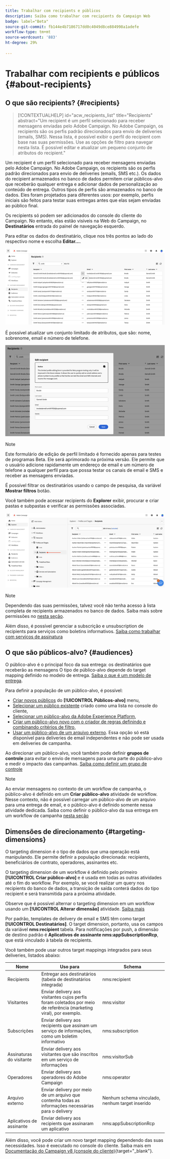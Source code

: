 ```yaml
---
title: Trabalhar com recipients e públicos
description: Saiba como trabalhar com recipients do Campaign Web
badge: label="Beta"
source-git-commit: fb144e4b7186717dd0c4049d8ce884998a1adefe
workflow-type: tm+mt
source-wordcount: '883'
ht-degree: 29%

---
```



# Trabalhar com recipients e públicos {#about-recipients}

## O que são recipients? {#recipients}

>[!CONTEXTUALHELP]
>id="acw_recipients_list"
>title="Recipients"
>abstract="Um recipient é um perfil selecionado para receber mensagens enviadas pelo Adobe Campaign. No Adobe Campaign, os recipients são os perfis padrão direcionados para envio de deliveries (emails, SMS). Nessa lista, é possível exibir o perfil do recipient com base nas suas permissões. Use as opções de filtro para navegar nesta lista. É possível editar e atualizar um pequeno conjunto de atributos do recipient."

Um recipient é um perfil selecionado para receber mensagens enviadas pelo Adobe Campaign. No Adobe Campaign, os recipients são os perfis padrão direcionados para envio de deliveries (emails, SMS etc.). Os dados do recipient armazenados no banco de dados permitem criar públicos-alvo que receberão qualquer entrega e adicionar dados de personalização ao conteúdo de entrega. Outros tipos de perfis são armazenados no banco de dados. Eles foram projetados para diferentes usos: por exemplo, perfis iniciais são feitos para testar suas entregas antes que elas sejam enviadas ao público final.

Os recipients só podem ser adicionados do console do cliente do Campaign. No entanto, elas estão visíveis na Web do Campaign, no **Destinatários** entrada do painel de navegação esquerdo.

Para editar os dados do destinatário, clique nos três pontos ao lado do respectivo nome e escolha **Editar...**.

![Editar um perfil de destinatário](assets/recipient-edit.png)

É possível atualizar um conjunto limitado de atributos, que são: nome, sobrenome, email e número de telefone.

![Atualizar um perfil de destinatário](assets/recipient-update.png)

>[!NOTE]
>
>Este formulário de edição de perfil limitado é fornecido apenas para testes de programas Beta. Ele será aprimorado na próxima versão. Ele permite que o usuário adicione rapidamente um endereço de email e um número de telefone a qualquer perfil para que possa testar os canais de email e SMS e receber as mensagens enviadas.

É possível filtrar os destinatários usando o campo de pesquisa, da variável **Mostrar filtros** botão.

Você também pode acessar recipients do **Explorer** exibir, procurar e criar pastas e subpastas e verificar as permissões associadas.

![Lista de destinatários na exibição do Explorer](assets/recipients-from-explorer.png)

>[!NOTE]
>
>Dependendo das suas permissões, talvez você não tenha acesso à lista completa de recipients armazenados no banco de dados. Saiba mais sobre permissões no [nesta seção](../get-started/permissions.md).

Além disso, é possível gerenciar a subscrição e unsubscription de recipients para serviços como boletins informativos. [Saiba como trabalhar com serviços de assinatura](create-service.md)

## O que são públicos-alvo? {#audiences}

O público-alvo é o principal foco da sua entrega: os destinatários que receberão as mensagens O tipo de público-alvo depende do target mapping definido no modelo de entrega. [Saiba o que é um modelo de entrega](../msg/delivery-template.md).

Para definir a população de um público-alvo, é possível:

* [Criar novos públicos](create-audience.md) do **[!UICONTROL Públicos-alvo]** menu,
* [Selecionar um público existente](add-audience.md) criado como uma lista no console do cliente,
* [Selecionar um público-alvo da Adobe Experience Platform](aep-audience.md),
* [Criar um público-alvo novo com o criador de regras definindo e combinando critérios de filtro,](segment-builder.md)
* [Usar um público-alvo de um arquivo externo](file-audience.md). Essa opção só está disponível para deliveries de email independentes e não pode ser usada em deliveries de campanha.

Ao direcionar um público-alvo, você também pode definir **grupos de controle** para evitar o envio de mensagens para uma parte do público-alvo e medir o impacto das campanhas. [Saiba como definir um grupo de controle](control-group.md)

>[!NOTE]
>
>Ao enviar mensagens no contexto de um workflow de campanha, o público-alvo é definido em um **Criar público-alvo** atividade de workflow. Nesse contexto, não é possível carregar um público-alvo de um arquivo para uma entrega de email, e o público-alvo é definido somente nessa atividade dedicada. Saiba como definir o público-alvo da sua entrega em um workflow de campanha [nesta seção](../workflows/activities/build-audience.md)

## Dimensões de direcionamento {#targeting-dimensions}

O targeting dimension é o tipo de dados que uma operação está manipulando. Ele permite definir a população direcionada: recipients, beneficiários de contrato, operadores, assinantes etc.

O targeting dimension de um workflow é definido pelo primeiro **[!UICONTROL Criar público-alvo]** e é usada em todas as outras atividades até o fim do workflow. Por exemplo, se você realizar um query nos recipients do banco de dados, a transição de saída conterá dados do tipo recipient e será transmitida para a próxima atividade.

Observe que é possível alternar o targeting dimension em um workflow usando um **[!UICONTROL Alterar dimensão]** atividade. [Saiba mais](../workflows/activities/change-dimension.md)

Por padrão, templates de delivery de email e SMS têm como target **[!UICONTROL Destinatários]**. O target dimension, portanto, usa os campos da variável **nms:recipient** tabela. Para notificações por push, a dimensão de destino padrão é **Aplicativos de assinante nms:appSubscriptionRcp**, que está vinculado à tabela de recipients.

Você também pode usar outros target mappings integrados para seus deliveries, listados abaixo:

| Nome | Uso para | Schema |
|---|---|---|
| Recipients | Entregar aos destinatários (tabela de destinatários integrada) | nms:recipient |
| Visitantes | Enviar delivery aos visitantes cujos perfis foram coletados por meio de referência (marketing viral), por exemplo. | mns:visitor |
| Subscrições | Enviar delivery aos recipients que assinam um serviço de informações, como um boletim informativo | nms:subscription |
| Assinaturas do visitante | Enviar delivery aos visitantes que são inscritos em um serviço de informações | nms:visitorSub |
| Operadores | Enviar delivery aos operadores do Adobe Campaign | nms:operator |
| Arquivo externo | Enviar delivery por meio de um arquivo que contenha todas as informações necessárias para o delivery | Nenhum schema vinculado, nenhum target inserido |
| Aplicativos de assinante | Enviar delivery aos recipients que assinaram um aplicativo | nms:appSubscriptionRcp |

Além disso, você pode criar um novo target mapping dependendo das suas necessidades. Isso é executado no console do cliente. Saiba mais em [Documentação do Campaign v8 (console do cliente)](https://experienceleague.adobe.com/docs/campaign/campaign-v8/audience/add-profiles/target-mappings.html#new-mapping){target="_blank"}.
